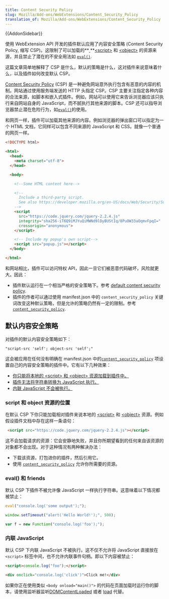 ```yaml
---
title: Content Security Policy
slug: Mozilla/Add-ons/WebExtensions/Content_Security_Policy
translation_of: Mozilla/Add-ons/WebExtensions/Content_Security_Policy
---
```

{{AddonSidebar}}

使用 WebExtension API 开发的插件默认应用了内容安全策略 (Content Security Policy, 缩写 CSP)。这限制了可以加载的**[ ](/en-US/docs/Web/HTML/Element/script)**[\<script>](/en-US/docs/Web/HTML/Element/script) 和 [\<object>](/en-US/docs/Web/HTML/Element/object) 的资源来源，并且禁止了潜在的不安全用法如 [`eval()`](/en-US/docs/Web/JavaScript/Reference/Global_Objects/eval).

这篇文章简单地解释了 CSP 是什么，默认的策略是什么，这对插件来说意味着什么，以及插件如何改变默认 CSP。

[Content Security Policy](/en-US/docs/Web/HTTP/CSP) (CSP) 是一种避免网站意外执行包含有恶意的内容的机制。网站通过使用服务端发送的 HTTP 头指定 CSP。CSP 主要关注指定各种内容的合法来源，如脚本和嵌入式插件。例如，网站可以使用它来告诉浏览器应该只执行来自网站自身的 JavaScript，而不腻执行其他来源的脚本。CSP 还可以指导浏览器禁止潜在危险行为，如[`eval()`](/en-US/docs/Web/JavaScript/Reference/Global_Objects/eval)的使用。

和网页一样，插件可以加载其他来源的内容。例如浏览器的弹出窗口可以指定为一个 HTML 文档，它同样可以包含不同来源的 JavaScript 和 CSS，就像一个普通的网页一样。

```html
<!DOCTYPE html>

<html>
  <head>
    <meta charset="utf-8">
  </head>

  <body>

    <!--Some HTML content here-->

    <!--
      Include a third-party script.
      See also https://developer.mozilla.org/en-US/docs/Web/Security/Subresource_Integrity.
    -->
    <script
      src="https://code.jquery.com/jquery-2.2.4.js"
      integrity="sha256-iT6Q9iMJYuQiMWNd9lDyBUStIq/8PuOW33aOqmvFpqI="
      crossorigin="anonymous">
    </script>

    <!-- Include my popup's own script-->
    <script src="popup.js"></script>
  </body>

</html>
```

和网站相比，插件可以访问特权 API，因此一旦它们被恶意代码破坏，风险就更大。因此：

- 插件默认运行在一个相当严格的安全策略下。参考 [default content security policy](/en-US/Add-ons/WebExtensions/Content_Security_Policy#Default_content_security_policy).
- 插件的作者可以通过使用 manifest.json 中的 `content_security_policy` 关键词改变这种默认策略，但是允许的策略仍然有一定的限制。参考 [`content_security_policy`](/en-US/docs/Mozilla/Add-ons/WebExtensions/manifest.json/content_security_policy).

## 默认内容安全策略

对插件的默认内容安全策略如下：

    "script-src 'self'; object-src 'self';"

这会被应用在任何没有明确在 manifest.json 中的[`content_security_policy`](/en-US/docs/Mozilla/Add-ons/WebExtensions/manifest.json/content_security_policy) 项设置自己的内容安全策略的插件中。它有以下几种效果：

- [你只能将本地的 \<script> 和 \<object> 资源加载到插件中。](/en-US/Add-ons/WebExtensions/Content_Security_Policy#Location_of_script_and_object_resources)
- [插件无法将字符串转换为 JavaScript 执行。](</en-US/Add-ons/WebExtensions/Content_Security_Policy#eval()_and_friends>)
- [内联 JavaScript 不会被执行。](/en-US/Add-ons/WebExtensions/Content_Security_Policy#Inline_JavaScript)

### script 和 object 资源的位置

在默认 CSP 下你只能加载相对插件来说本地的 [\<script>](/en-US/docs/Web/HTML/Element/script) 和 [\<object>](/en-US/docs/Web/HTML/Element/object) 资源。例如假设插件文档中存在这样一条语句：

```html
 <script src="https://code.jquery.com/jquery-2.2.4.js"></script>
```

这不会加载请求的资源：它会安静地失败，并且你所期望看到的任何来自该资源的对象都不会出现。对于这种情况有两种解决办法：

- 下载该资源，打包进你的插件，然后引用它。
- 使用 [`content_security_policy`](/en-US/docs/Mozilla/Add-ons/WebExtensions/manifest.json/content_security_policy) 允许你所需要的资源。

### eval() 和 friends

默认 CSP 下插件不被允许像 JavaScript 一样执行字符串。这意味着以下情况都被禁止：

```js
eval("console.log('some output');");
```

```js
window.setTimeout("alert('Hello World!');", 500);
```

```js
var f = new Function("console.log('foo');");
```

### 内联 JavaScript

默认 CSP 下内联 JavaScript 不被执行。这不仅不允许将 JavaScript 直接放在 `<script>` 标签中间，也不允许内联事件句柄。即以下内容被禁止：

```html
<script>console.log("foo");</script>
```

```html
<div onclick="console.log('click')">Click me!</div>
```

如果你正在使用类似 `<body onload="main()">` 的代码在页面加载时运行你的脚本，请使用监听器监听[DOMContentLoaded](/en-US/docs/Web/Events/DOMContentLoaded) 或者 [load](/en-US/docs/Web/Events/load) 代替。

